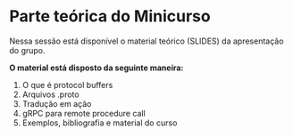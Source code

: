 Parte teórica do Minicurso
===================================================

Nessa sessão está disponível o material teórico (SLIDES) da apresentação do grupo.

**O material está disposto da seguinte maneira:**

1. O que é protocol buffers
2. Arquivos .proto
3. Tradução em ação
4. gRPC para remote procedure call
5. Exemplos, bibliografia e material do curso
